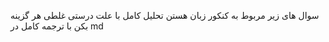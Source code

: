 سوال های زیر مربوط به کنکور زبان هستن تحلیل کامل با علت درستی غلطی هر گزینه بکن با ترجمه کامل در md



